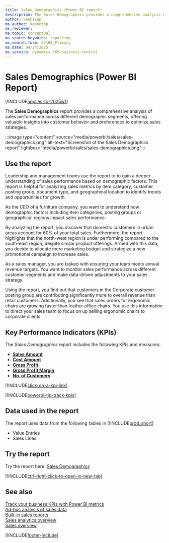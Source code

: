 ```yaml
---
title: Sales Demographics (Power BI report)
description: The Sales Demographics provides a comprehensive analysis of sales performance across different demographic segments, offering valuable insights into customer behavior and preferences to optimize sales strategies.
author: kennienp
ms.author: kepontop
ms.reviewer: 
ms.topic: conceptual
ms.search.keywords: reporting
ms.search.form: 37100_Primary
ms.date: 04/24/2025
ms.service: dynamics-365-business-central
---
```


# Sales Demographics (Power BI Report)

[!INCLUDE[applies-to-2025w1](includes/applies-to-2025w1.md)]

The **Sales Demographics** report provides a comprehensive analysis of sales performance across different demographic segments, offering valuable insights into customer behavior and preferences to optimize sales strategies.

:::image type="content" source="media/powerbi/sales/sales-demographics.png" alt-text="Screenshot of the Sales Demographics report" lightbox="media/powerbi/sales/sales-demographics.png":::

## Use the report

Leadership and management teams use the report to to gain a deeper understanding of sales performance based on demographic factors. This report is helpful for analyzing sales metrics by item category, customer posting group, document type, and geographical location to identify trends and opportunities for growth.

As the CEO of a furniture company, you want to understand how demographic factors including item categories, posting groups or geographical regions impact sales performance.

By analyzing the report, you discover that domestic customers in urban areas account for 60% of your total sales. Furthermore, the report highlights that the north-west region is under performing compared to the south-east region, despite similar product offerings. Armed with this data, you decide to allocate more marketing budget and strategize a new promotional campaign to increase sales.

As a sales manager, you are tasked with ensuring your team meets annual revenue targets. You want to monitor sales performance across different customer segments and make data-driven adjustments to your sales strategy.

Using the report, you find out that customers in the Corporate customer posting group are contributing significantly more to overall revenue than retail customers. Additionally, you see that sales orders for ergonomic chairs are growing faster than leather office chairs. You use this information to direct your sales team to focus on up selling ergonomic chairs to corporate clients.

## Key Performance Indicators (KPIs)
The *Sales Demographics* report includes the following KPIs and measures: 

- **[Sales Amount](sales-powerbi-sales-kpis.md#sales-amount)**
- **[Cost Amount](sales-powerbi-sales-kpis.md#cost-amount)**
- **[Gross Profit](sales-powerbi-sales-kpis.md#gross-profit)**
- **[Gross Profit Margin](sales-powerbi-sales-kpis.md#gross-profit-margin)**
- **[No. of Customers](sales-powerbi-sales-kpis.md#no-of-customers)**

[!INCLUDE[click-on-a-kpi-link](includes/click-on-a-kpi-link.md)] 

[!INCLUDE[powerbi-tip-track-kpis](includes/powerbi-tip-track-kpis.md)]

## Data used in the report

The report uses data from the following tables in [!INCLUDE[prod_short](includes/prod_short.md)]:

- Value Entries
- Sales Lines


## Try the report

Try the report here: [Sales Demographics](https://businesscentral.dynamics.com?page=37100)

[!INCLUDE[ctrl-right-click-to-open-in-new-tab](includes/ctrl-right-click-to-open-in-new-tab.md)]

## See also

[Track your business KPIs with Power BI metrics](track-kpis-with-power-bi-metrics.md)   
[Ad-hoc analysis of sales data](ad-hoc-analysis-sales.md)   
[Built-in sales reports](sales-reports.md)   
[Sales analytics overview](sales-analytics-overview.md)  
[Sales overview](sales-manage-sales.md)  

[!INCLUDE[footer-include](includes/footer-banner.md)]
